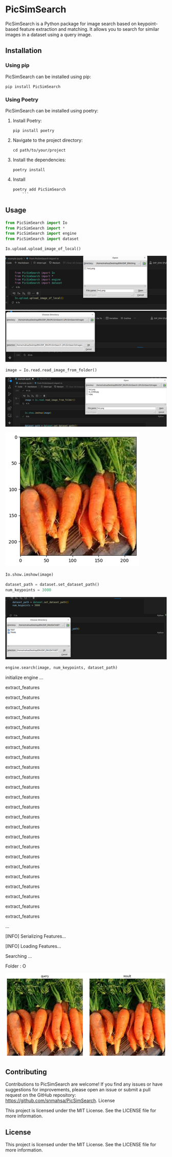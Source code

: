 # PicSimSearch

PicSimSearch is a Python package for image search based on keypoint-based feature extraction and matching. It allows you to search for similar images in a dataset using a query image.


## Installation

### Using pip
PicSimSearch can be installed using pip:

```shell
pip install PicSimSearch
```
### Using Poetry
PicSimSearch can be installed using poetry:

1. Install Poetry:

   ```shell
   pip install poetry
   ```
2. Navigate to the project directory:   
    ```shell
    cd path/to/your/project
    ```
3. Install the dependencies:
    ```shell
    poetry install
    ```
4. Install    
    ```shell
   poetry add PicSimSearch
        ```
## Usage
```python
from PicSimSearch import Io
from PicSimSearch import *
from PicSimSearch import engine
from PicSimSearch import dataset

```

```python
Io.upload.upload_image_of_local()
```
![Sample Image](https://github.com/snmahsa/myrep/blob/main/upload_image_of_local1.png)
![Sample Image](https://github.com/snmahsa/myrep/blob/main/upload_image_of_local2.png)

```python
image = Io.read.read_image_from_folder()
```
![Sample Image](https://github.com/snmahsa/myrep/blob/main/read_image_from_folder2.png)

![Sample Image](https://github.com/snmahsa/myrep/blob/main/hvij.png)

```python
Io.show.imshow(image)
```

```python
dataset_path = dataset.set_dataset_path()
num_keypoints = 3000
```
![Sample Image](https://github.com/snmahsa/myrep/blob/main/set_dataset_path.png)

```python
engine.search(image, num_keypoints, dataset_path)
```
initialize engine ...

extract_features

extract_features

extract_features

extract_features

extract_features

extract_features

extract_features

extract_features

extract_features

extract_features

extract_features

extract_features

extract_features

extract_features

extract_features

extract_features

extract_features

extract_features

extract_features

extract_features

extract_features

extract_features

extract_features

extract_features

...

[INFO] Serializing Features...

[INFO] Loading Features...

Searching ...

Folder : O


![Sample Image](https://github.com/snmahsa/myrep/blob/main/result.png)

## Contributing

Contributions to PicSimSearch are welcome! If you find any issues or have suggestions for improvements, please open an issue or submit a pull request on the GitHub repository: https://github.com/snmahsa/PicSimSearch.
License

This project is licensed under the MIT License. See the LICENSE file for more information.

## License

This project is licensed under the MIT License. See the LICENSE file for more information.